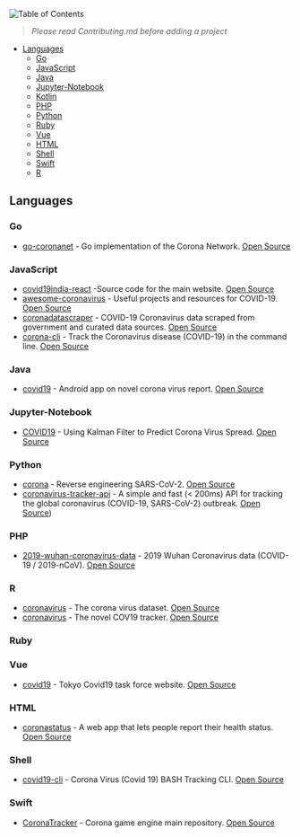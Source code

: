 ![Table of Contents](https://raw.githubusercontent.com/morelmiles/Awesome-COVID19-projects/master/images/table_of_contents.png)

> _Please read Contributing.md before adding a project_

- [Languages](#languages)
  - [Go](#go)
  - [JavaScript](#javascript)
  - [Java](#java)
  - [Jupyter-Notebook](#jupyter-notebook)
  - [Kotlin](#kotlin)
  - [PHP](#php)
  - [Python](#python)
  - [Ruby](#ruby)
  - [Vue](#vue)
  - [HTML](#html)
  - [Shell](#shell)
  - [Swift](#swift)
  - [R](#r)
    >

## Languages

### Go

- [go-coronanet](https://github.com/coronanet/go-coronanet) - Go implementation of the Corona Network. [Open Source](N/A)

### JavaScript

- [covid19india-react](https://github.com/covid1919india-react) -Source code for the main website. [Open Source](MIT)
- [awesome-coronavirus](https://github.com/soroushchehresa/awesome-coronavirus) - Useful projects and resources for COVID-19. [Open Source](MIT)
- [coronadatascraper](https://github.com/covidatlas/coronadatascraper) - COVID-19 Coronavirus data scraped from government and curated data sources. [Open Source](BSD-2-Clause)
- [corona-cli](https://github.com/ahmadawais/corona-cli) - Track the Coronavirus disease (COVID-19) in the command line. [Open Source](MIT)

### Java

- [covid19](https://github.com/the-game-code/covid19) - Android app on novel corona virus report. [Open Source](N/A)

### Jupyter-Notebook

- [COVID19](https://github.com/Rank23/COVID19) - Using Kalman Filter to Predict Corona Virus Spread. [Open Source](MIT)

### Python

- [corona](https://github.com/geohot/corona) - Reverse engineering SARS-CoV-2. [Open Source](N/A)
- [coronavirus-tracker-api](https://github.com/ExpDev07/coronavirus-tracker-api) - A simple and fast (< 200ms) API for tracking the global coronavirus (COVID-19, SARS-CoV-2) outbreak. [Open Source](GPL-3.0))

### PHP

- [2019-wuhan-coronavirus-data](https://github.com/globalcitizen/2019-wuhan-coronavirus-data) - 2019 Wuhan Coronavirus data (COVID-19 / 2019-nCoV). [Open Source](GPL-3.0)

### R

- [coronavirus](https://github.com/RamiKrispin/coronavirus) - The corona virus dataset. [Open Source](N/A)
- [coronavirus](https://github.com/JohnCoene/coronavirus) - The novel COV19 tracker. [Open Source](N/A)

### Ruby

### Vue

- [covid19](https://github.com/tokyo-metropolitan-gov/covid9) - Tokyo Covid19 task force website. [Open Source](MIT)

### HTML

- [coronastatus](https://github.com/BustByte/coronastatus) - A web app that lets people report their health status. [Open Source](MIT)

### Shell

- [covid19-cli](https://github.com/garrylachman/covid19-cli) - Corona Virus (Covid 19) BASH Tracking CLI. [Open Source](MIT)

### Swift

- [CoronaTracker](https://github.com/mhdhejazi/CoronaTracker) - Corona game engine main repository. [Open Source](GPL-3.0)
